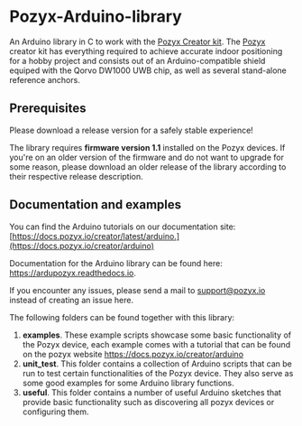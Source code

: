 # Pozyx-Arduino-library
An Arduino library in C to work with the [Pozyx Creator kit](https://www.pozyx.io/creator). 
The [Pozyx](https://www.pozyx.io) creator kit has everything required to achieve accurate indoor positioning for a hobby project and consists out of an Arduino-compatible shield equiped with the Qorvo DW1000 UWB chip, as well as several stand-alone reference anchors.

## Prerequisites
Please download a release version for a safely stable experience!

The library requires **firmware version 1.1** installed on the Pozyx devices.
If you're on an older version of the firmware and do not want to upgrade for some reason, please download an older release of the library according to their respective release description.

## Documentation and examples
You can find the Arduino tutorials on our documentation site: [https://docs.pozyx.io/creator/latest/arduino.](https://docs.pozyx.io/creator/arduino)

Documentation for the Arduino library can be found here: https://ardupozyx.readthedocs.io.

If you encounter any issues, please send a mail to support@pozyx.io instead of creating an issue here.

The following folders can be found together with this library:

1.  **examples**. These example scripts showcase some basic functionality of the Pozyx device, each example comes with a tutorial that can be found on the pozyx website https://docs.pozyx.io/creator/arduino
2.  **unit_test**. This folder contains a collection of Arduino scripts that can be run to test certain functionalities of the Pozyx device. They also serve as some good examples for some Arduino library functions.
3.  **useful**. This folder contains a number of useful Arduino sketches that provide basic functionality such as discovering all pozyx devices or configuring them.
